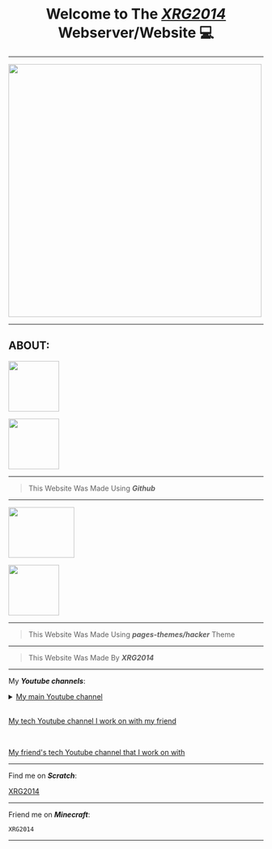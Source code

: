 <h1 align="center"><b> Welcome to The <a href="{{ '/' | relative_url }}"><i>XRG2014</i></a> Webserver/Website &#128187; </b></h1>

___

<img width="500" height="500" src="{{ '/assets/images/Favicon.png' | relative_url }}">

<div id="about">

___

</div>

<h2><b>ABOUT:</b></h2>

<a href="https://github.com/" target="_blank"><img src="{{ '/assets/images/IMG_2516.jpeg' | relative_url }}" width="100px" height="100px"/></a>

<img src="{{ '/assets/images/IMG_2517.jpeg' | relative_url }}" width="100px" height="100px"/>

___

> This Website Was Made Using **_Github_**

___

<a href="https://github.com/pages-themes/hacker/" target="_blank"><img src="https://raw.githubusercontent.com/pages-themes/hacker/master/thumbnail.png" width="130px" height="100px"/></a>

<img src="{{ '/assets/images/IMG_2517.jpeg' | relative_url }}" width="100px" height="100px"/>

___

> This Website Was Made Using **_pages-themes/hacker_** Theme

___

> This Website Was Made By **_XRG2014_**

___

My **_Youtube channels_**:

<details closed>
<summary><a href="https://www.youtube.com/channel/UCNLYKQvHtclDzZUokODLZAg" target="_blank">My main Youtube channel</a></summary>
<br>

<a href="https://www.youtube.com/watch?v=HYiFt8Y14PE" target="_blank"><img src="https://img.youtube.com/vi/HYiFt8Y14PE/0.jpg"/></a>

</details>

<br>

<a href="https://www.youtube.com/channel/UCNdGvV63d2nWbBYMVATwLNg" target="_blank">My tech Youtube channel I work on with my friend</a>

<br>

<a target="_blank" href="https://www.youtube.com/channel/UCXJSQpw3BvrsnT6ZYvgCCGg">My friend's tech Youtube channel that I work on with</a>

___

Find me on <b><i>Scratch</i></b>:

<a href="https://scratch.mit.edu/users/XRG2014/">XRG2014</a>

___

Friend me on <b><i>Minecraft</i></b>:

	XRG2014

___
